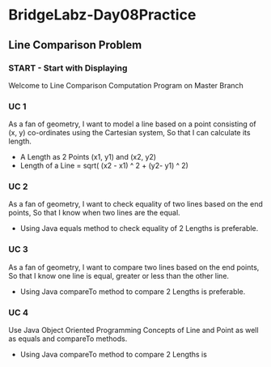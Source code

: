 # BridgeLabz-Day08Practice
## Line Comparison Problem
### START - Start with Displaying
Welcome to Line
Comparison Computation
Program on Master Branch
### UC 1
As a fan of geometry, I want to model a line based on a point consisting of (x, y) co-ordinates using the Cartesian system, So that I can calculate its length. 
- A Length as 2 Points (x1, y1) and (x2, y2) 
- Length of a Line = sqrt( (x2 - x1) ^ 2 + (y2- y1) ^ 2)
### UC 2
As a fan of geometry, I want to check equality of two lines based on the end points, So that I know when two lines are the equal. 
- Using Java equals method to check equality of 2 Lengths is preferable.
### UC 3
As a fan of geometry, I want to compare two lines based on the end points, So that I know one line is equal, greater or less than the other line. 
- Using Java compareTo method to compare 2 Lengths is preferable.
### UC 4
Use Java Object Oriented Programming Concepts of Line and Point as well as equals and compareTo methods.
- Using Java compareTo method to compare 2 Lengths is
